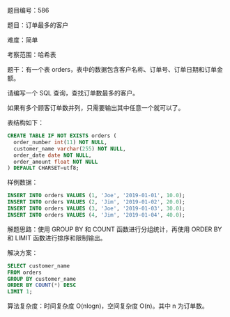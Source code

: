 题目编号：586

题目：订单最多的客户

难度：简单

考察范围：哈希表

题干：有一个表 orders，表中的数据包含客户名称、订单号、订单日期和订单金额。

请编写一个 SQL 查询，查找订单数最多的客户。

如果有多个顾客订单数并列，只需要输出其中任意一个就可以了。

表结构如下：

```sql
CREATE TABLE IF NOT EXISTS orders (
  order_number int(11) NOT NULL,
  customer_name varchar(255) NOT NULL,
  order_date date NOT NULL,
  order_amount float NOT NULL
) DEFAULT CHARSET=utf8;
```

样例数据：

```sql
INSERT INTO orders VALUES (1, 'Joe', '2019-01-01', 10.0);
INSERT INTO orders VALUES (2, 'Jim', '2019-01-02', 20.0);
INSERT INTO orders VALUES (3, 'Joe', '2019-01-03', 30.0);
INSERT INTO orders VALUES (4, 'Jim', '2019-01-04', 40.0);
```

解题思路：使用 GROUP BY 和 COUNT 函数进行分组统计，再使用 ORDER BY 和 LIMIT 函数进行排序和限制输出。

解决方案：

```sql
SELECT customer_name
FROM orders
GROUP BY customer_name
ORDER BY COUNT(*) DESC
LIMIT 1;
```

算法复杂度：时间复杂度 O(nlogn)，空间复杂度 O(n)。其中 n 为订单数。